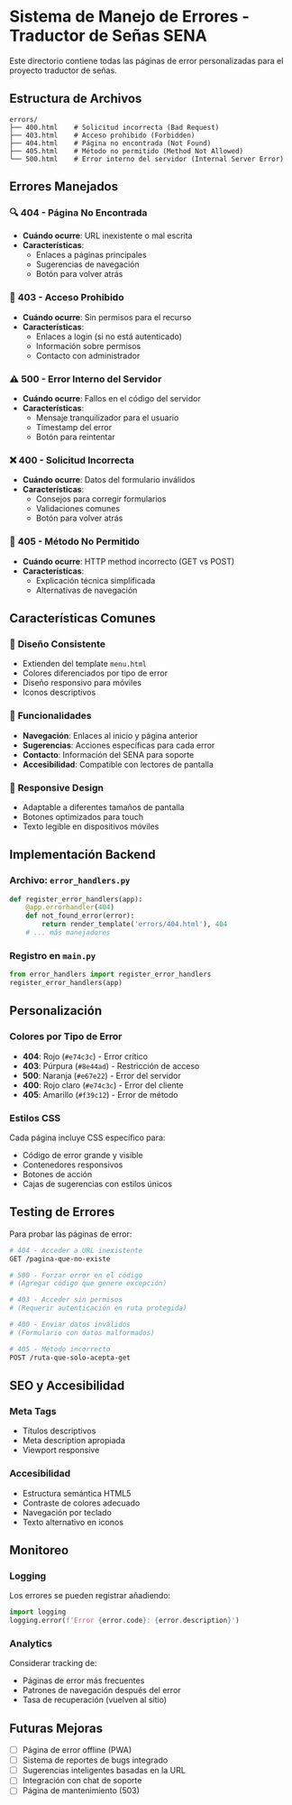 # Sistema de Manejo de Errores - Traductor de Señas SENA

Este directorio contiene todas las páginas de error personalizadas para el proyecto traductor de señas.

## Estructura de Archivos

```
errors/
├── 400.html    # Solicitud incorrecta (Bad Request)
├── 403.html    # Acceso prohibido (Forbidden)
├── 404.html    # Página no encontrada (Not Found)
├── 405.html    # Método no permitido (Method Not Allowed)
└── 500.html    # Error interno del servidor (Internal Server Error)
```

## Errores Manejados

### 🔍 **404 - Página No Encontrada**
- **Cuándo ocurre**: URL inexistente o mal escrita
- **Características**: 
  - Enlaces a páginas principales
  - Sugerencias de navegación
  - Botón para volver atrás

### 🚫 **403 - Acceso Prohibido** 
- **Cuándo ocurre**: Sin permisos para el recurso
- **Características**:
  - Enlaces a login (si no está autenticado)
  - Información sobre permisos
  - Contacto con administrador

### ⚠️ **500 - Error Interno del Servidor**
- **Cuándo ocurre**: Fallos en el código del servidor
- **Características**:
  - Mensaje tranquilizador para el usuario
  - Timestamp del error
  - Botón para reintentar

### ❌ **400 - Solicitud Incorrecta**
- **Cuándo ocurre**: Datos del formulario inválidos
- **Características**:
  - Consejos para corregir formularios
  - Validaciones comunes
  - Botón para volver atrás

### 🚫 **405 - Método No Permitido**
- **Cuándo ocurre**: HTTP method incorrecto (GET vs POST)
- **Características**:
  - Explicación técnica simplificada
  - Alternativas de navegación

## Características Comunes

### 🎨 **Diseño Consistente**
- Extienden del template `menu.html`
- Colores diferenciados por tipo de error
- Diseño responsivo para móviles
- Iconos descriptivos

### 🔧 **Funcionalidades**
- **Navegación**: Enlaces al inicio y página anterior
- **Sugerencias**: Acciones específicas para cada error
- **Contacto**: Información del SENA para soporte
- **Accesibilidad**: Compatible con lectores de pantalla

### 📱 **Responsive Design**
- Adaptable a diferentes tamaños de pantalla
- Botones optimizados para touch
- Texto legible en dispositivos móviles

## Implementación Backend

### Archivo: `error_handlers.py`
```python
def register_error_handlers(app):
    @app.errorhandler(404)
    def not_found_error(error):
        return render_template('errors/404.html'), 404
    # ... más manejadores
```

### Registro en `main.py`
```python
from error_handlers import register_error_handlers
register_error_handlers(app)
```

## Personalización

### Colores por Tipo de Error
- **404**: Rojo (`#e74c3c`) - Error crítico
- **403**: Púrpura (`#8e44ad`) - Restricción de acceso  
- **500**: Naranja (`#e67e22`) - Error del servidor
- **400**: Rojo claro (`#e74c3c`) - Error del cliente
- **405**: Amarillo (`#f39c12`) - Error de método

### Estilos CSS
Cada página incluye CSS específico para:
- Código de error grande y visible
- Contenedores responsivos
- Botones de acción
- Cajas de sugerencias con estilos únicos

## Testing de Errores

Para probar las páginas de error:

```bash
# 404 - Acceder a URL inexistente
GET /pagina-que-no-existe

# 500 - Forzar error en el código
# (Agregar código que genere excepción)

# 403 - Acceder sin permisos
# (Requerir autenticación en ruta protegida)

# 400 - Enviar datos inválidos
# (Formulario con datos malformados)

# 405 - Método incorrecto
POST /ruta-que-solo-acepta-get
```

## SEO y Accesibilidad

### Meta Tags
- Títulos descriptivos
- Meta description apropiada
- Viewport responsive

### Accesibilidad
- Estructura semántica HTML5
- Contraste de colores adecuado
- Navegación por teclado
- Texto alternativo en iconos

## Monitoreo

### Logging
Los errores se pueden registrar añadiendo:
```python
import logging
logging.error(f'Error {error.code}: {error.description}')
```

### Analytics
Considerar tracking de:
- Páginas de error más frecuentes
- Patrones de navegación después del error
- Tasa de recuperación (vuelven al sitio)

## Futuras Mejoras

- [ ] Página de error offline (PWA)
- [ ] Sistema de reportes de bugs integrado
- [ ] Sugerencias inteligentes basadas en la URL
- [ ] Integración con chat de soporte
- [ ] Página de mantenimiento (503)